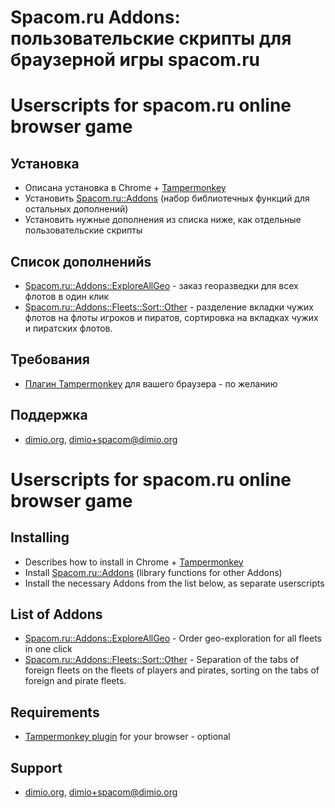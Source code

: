 # Spacom.ru Addons: пользовательские скрипты для браузерной игры spacom.ru
# Userscripts for spacom.ru online browser game

## Установка
* Описана установка в Chrome + [Tampermonkey](http://tampermonkey.net/)
* Установить [Spacom.ru::Addons](https://raw.githubusercontent.com/dimio/userscripts-spacom.ru-addons/44494b04e5c5b4671d2c8a9c3d5c7ba6164baba5/Addons.user.js) (набор библиотечных функций для остальных дополнений)
* Установить нужные дополнения из списка ниже, как отдельные пользовательские скрипты

## Список дополненийs
* [Spacom.ru::Addons::ExploreAllGeo](https://github.com/dimio/userscripts-spacom.ru-addons/raw/44494b04e5c5b4671d2c8a9c3d5c7ba6164baba5/Addons/ExploreAllGeo.user.js) - заказ георазведки для всех флотов в один клик
* [Spacom.ru::Addons::Fleets::Sort::Other](https://github.com/dimio/userscripts-spacom.ru-addons/raw/b8e88f3a39629bedbb72e5c8a2922910b7ba7d17/Addons/Fleets/SortOther.user.js) - разделение вкладки чужих флотов на флоты игроков и пиратов, сортировка на вкладках чужих и пиратских флотов.

## Требования
* [Плагин Tampermonkey](http://tampermonkey.net/) для вашего браузера - по желанию

## Поддержка
* [dimio.org](http://dimio.org), dimio+spacom@dimio.org


# Userscripts for spacom.ru online browser game

## Installing
* Describes how to install in Chrome + [Tampermonkey](http://tampermonkey.net/)
* Install [Spacom.ru::Addons](https://raw.githubusercontent.com/dimio/userscripts-spacom.ru-addons/44494b04e5c5b4671d2c8a9c3d5c7ba6164baba5/Addons.user.js) (library functions for other Addons)
* Install the necessary Addons from the list below, as separate userscripts

## List of Addons
* [Spacom.ru::Addons::ExploreAllGeo](https://github.com/dimio/userscripts-spacom.ru-addons/raw/44494b04e5c5b4671d2c8a9c3d5c7ba6164baba5/Addons/ExploreAllGeo.user.js) - Order geo-exploration for all fleets in one click
* [Spacom.ru::Addons::Fleets::Sort::Other](https://github.com/dimio/userscripts-spacom.ru-addons/raw/b8e88f3a39629bedbb72e5c8a2922910b7ba7d17/Addons/Fleets/SortOther.user.js) - Separation of the tabs of foreign fleets on the fleets of players and pirates, sorting on the tabs of foreign and pirate fleets.

## Requirements
* [Tampermonkey plugin](http://tampermonkey.net/) for your browser - optional

## Support
* [dimio.org](http://dimio.org), dimio+spacom@dimio.org